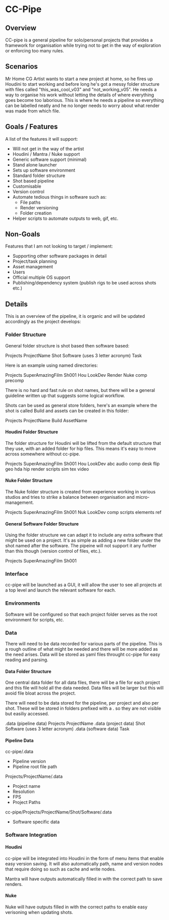 # CC-Pipe

## Overview
CC-pipe is a general pipeline for solo/personal projects that provides a 
framework for organisation while trying not to get in the way of exploration or 
enforcing too many rules.


## Scenarios

Mr Home CG Artist wants to start a new project at home, so he fires up 
Houdini to start working and before long he's got a messy folder structure 
with files called "this_was_cool_v03" and "not_working_v05". He needs a way 
to organise his work without letting the details of where everything goes 
become too laborious. This is where he needs a pipeline so everything can be 
labelled neatly and he no longer needs to worry about what render was made from 
which file.


## Goals / Features

A list of the features it will support:

* Will not get in the way of the artist
* Houdini / Mantra / Nuke support
* Generic software support (minimal)
* Stand alone launcher
* Sets up software environment
* Standard folder structure
* Shot based pipeline
* Customisable 
* Version control
* Automate tedious things in software such as:
  * File paths
  * Render versioning
  * Folder creation
* Helper scripts to automate outputs to web, gif, etc.


## Non-Goals

Features that I am not looking to target / implement:

* Supporting other software packages in detail
* Project/task planning
* Asset management 
* Users
* Official multiple OS support 
* Publishing/dependency system (publish rigs to be used across shots etc.)

## Details

This is an overview of the pipeline, it is organic and will be updated 
accordingly as the project develops:

### Folder Structure

General folder structure is shot based then software based:

Projects
	ProjectName
		Shot
			Software (uses 3 letter acronym)
				Task
					<software folder structure>


Here is an example using named directories:

Projects
	SuperAmazingFilm
		Sh001
			Hou
				LookDev
					<houdini folder structure>
				Render
					<houdini folder structure>
			Nuke
				comp
					<nuke folder structure>
				precomp
					<nuke folder structure>

There is no hard and fast rule on shot names, but there will be a general 
guideline written up that suggests some logical workflow.

Shots can be used as general store folders, here's an example where the shot is 
called Build and assets can be created in this folder:

Projects
	ProjectName
		Build
			AssetName
				<assets go here>



#### Houdini Folder Structure

The folder structure for Houdini will be lifted from the default structure 
that they use, with an added folder for hip files. This means it's easy to 
move across somewhere without cc-pipe.

Projects
	SuperAmazingFilm
		Sh001
			Hou
				LookDev
					abc
					audio
					comp
					desk
					flip
					geo
					hda
					hip
					render
					scripts
					sim
					tex
					video


#### Nuke Folder Structure

The Nuke folder structure is created from experience working in various studios 
and tries to strike a balance between organisation and micro-management.

Projects
	SuperAmazingFilm
		Sh001
			Nuk
				LookDev
					comp
					scripts
					elements
					ref

#### General Software Folder Structure

Using the folder structure we can adapt it to include any extra software that 
might be used on a project. It's as simple as adding a new folder under the 
shot named after the software. The pipeine will not support it any further than 
this though (version control of files, etc.).

Projects
	SuperAmazingFilm
		Sh001
			<any software here>


### Interface

cc-pipe will be launched as a GUI, it will allow the user to see all projects 
at a top level and launch the relevant software for each.

<insert some interface drawings here>


### Environments

Software will be configured so that each project folder serves as the root 
environment for scripts, etc.

### Data

There will need to be data recorded for various parts of the pipeline. This is 
a rough outline of what might be needed and there will be more added as the 
need arises. Data will be stored as yaml files throught cc-pipe for easy 
reading and parsing.

#### Data Folder Structure

One central data folder for all data files, there will be a file for each 
project and this file will hold all the data needed. Data files will be 
larger but this will avoid file bloat across the project. 

There will need to be data stored for the pipeline, per project and also per 
shot. These will be stored in folders prefixed with a . so they are not visible 
but easiliy accessed.

.data (pipeline data)
	<data files here>
Projects
	ProjectName
		.data (project data)
			<data files here>
		Shot
			Software (uses 3 letter acronym)
			.data (software data)
				<data files here>
				Task
					<software folder structure>


#### Pipeline Data

cc-pipe/.data

* Pipeline version
* Pipeline root file path 

Projects/ProjectName/.data

 * Project name
 * Resolution
 * FPS
 * Project Paths

cc-pipe/Projects/ProjectName/Shot/Software/.data

 * Software specific data


### Software Integration

#### Houdini

cc-pipe will be integrated into Houdini in the form of menu items that 
enable easy version saving. It will also automatically path, name and version 
nodes that require doing so such as cache and write nodes.

Mantra will have outputs automatically filled in with the correct path to save 
renders.


#### Nuke

Nuke will have outputs filled in with the correct paths to enable easy 
verisoning when updating shots.